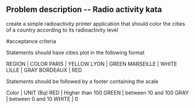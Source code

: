 

## Problem description -- Radio activity kata
create a simple radioactivity printer application that should color the cities of a country according to its radioactivity level

#acceptance criteria

Statements should have cities plot in the following format

REGION 		| COLOR
PARIS 		| YELLOW
LYON 		| GREEN
MARSEILLE 	| WHITE
LILLE 		| GRAY
BORDEAUX 	| RED

Statements should be followed by a footer containing the scale 

Color		| UNIT (Bq)
RED 			| Higher than 100
GREEN 		| between 10 and 100
GRAY 		| between 0 and 10
WHITE 		| 0